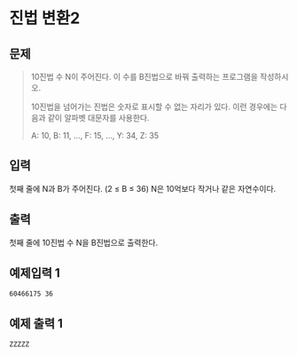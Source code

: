 # 진법 변환2
## 문제
>10진법 수 N이 주어진다. 이 수를 B진법으로 바꿔 출력하는 프로그램을 작성하시오.
>
>10진법을 넘어가는 진법은 숫자로 표시할 수 없는 자리가 있다. 이런 경우에는 다음과 같이 알파벳 대문자를 사용한다.
>
>A: 10, B: 11, ..., F: 15, ..., Y: 34, Z: 35
## 입력
첫째 줄에 N과 B가 주어진다. (2 ≤ B ≤ 36) N은 10억보다 작거나 같은 자연수이다.
## 출력
첫째 줄에 10진법 수 N을 B진법으로 출력한다.

## 예제입력 1
```
60466175 36
```
## 예제 출력 1
```
ZZZZZ
```
